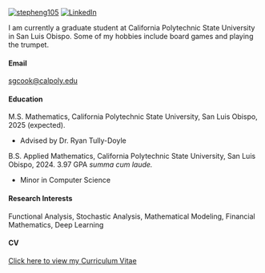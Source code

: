 

[![stepheng105](https://img.shields.io/badge/stepheng105-github-blue?logo=github)](https://github.com/stepheng105) [![LinkedIn](https://img.shields.io/badge/linkedin-%230077B5.svg?style=for-the-badge&logo=linkedin&logoColor=white)](https://www.linkedin.com/in/stephen-cook-569b05209/)

I am currently a graduate student at California Polytechnic State University in San Luis Obispo. Some of my hobbies include board games and playing the trumpet. 

#### Email
<sgcook@calpoly.edu>

#### Education
M.S. Mathematics, California Polytechnic State University, San Luis Obispo, 2025 (expected).
* Advised by Dr. Ryan Tully-Doyle

B.S. Applied Mathematics, California Polytechnic State University, San Luis Obispo, 2024. 3.97 GPA *summa cum laude.*
* Minor in Computer Science 

#### Research Interests
Functional Analysis, Stochastic Analysis, Mathematical Modeling, Financial Mathematics, Deep Learning

#### CV
[Click here to view my Curriculum Vitae](https://stepheng105.github.io/static/assets/files/CV.pdf)


